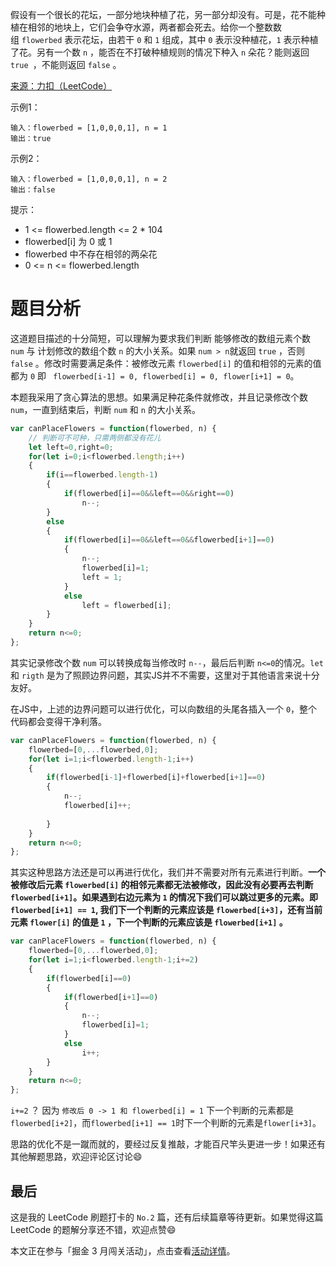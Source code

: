 假设有一个很长的花坛，一部分地块种植了花，另一部分却没有。可是，花不能种植在相邻的地块上，它们会争夺水源，两者都会死去。给你一个整数数组 `flowerbed` 表示花坛，由若干 `0` 和 `1` 组成，其中 `0` 表示没种植花，`1` 表示种植了花。另有一个数 `n` ，能否在不打破种植规则的情况下种入 `n` 朵花？能则返回 `true `，不能则返回 `false` 。

[来源：力扣（LeetCode）](https://leetcode-cn.com/problems/can-place-flowers
)

示例1：
```
输入：flowerbed = [1,0,0,0,1], n = 1
输出：true
```

示例2：
```
输入：flowerbed = [1,0,0,0,1], n = 2
输出：false
```

提示：

- 1 <= flowerbed.length <= 2 * 104
- flowerbed[i] 为 0 或 1
- flowerbed 中不存在相邻的两朵花
- 0 <= n <= flowerbed.length

# 题目分析
这道题目描述的十分简短，可以理解为要求我们判断 能够修改的数组元素个数 `num` 与 计划修改的数组个数 `n` 的大小关系。如果 `num > n`就返回 `true` ，否则 `false` 。修改时需要满足条件：被修改元素 `flowerbed[i]` 的值和相邻的元素的值都为 `0`  即 ` flowerbed[i-1] = 0, flowerbed[i] = 0, flower[i+1] = 0`。

本题我采用了贪心算法的思想。如果满足种花条件就修改，并且记录修改个数 `num`，一直到结束后，判断 `num` 和 `n` 的大小关系。
```js
var canPlaceFlowers = function(flowerbed, n) {
    // 判断可不可种，只需两侧都没有花儿
    let left=0,right=0;
    for(let i=0;i<flowerbed.length;i++)
    {
        if(i==flowerbed.length-1)
        {
            if(flowerbed[i]==0&&left==0&&right==0)
                n--;
        }
        else
        {
            if(flowerbed[i]==0&&left==0&&flowerbed[i+1]==0)
            {    
                n--;
                flowerbed[i]=1;
                left = 1;
            }
            else
                left = flowerbed[i];    
        }
    }
    return n<=0;
};
```
其实记录修改个数 `num` 可以转换成每当修改时 `n--`，最后后判断 `n<=0`的情况。`let` 和 `rigth` 是为了照顾边界问题，其实JS并不不需要，这里对于其他语言来说十分友好。

在JS中，上述的边界问题可以进行优化，可以向数组的头尾各插入一个 `0`，整个代码都会变得干净利落。
```js
var canPlaceFlowers = function(flowerbed, n) {
    flowerbed=[0,...flowerbed,0];
    for(let i=1;i<flowerbed.length-1;i++)
    {
        if(flowerbed[i-1]+flowerbed[i]+flowerbed[i+1]==0)
        {    
            n--;
            flowerbed[i]++;
            
        }
    }
    return n<=0;
};
```

其实这种思路方法还是可以再进行优化，我们并不需要对所有元素进行判断。**一个被修改后元素 `flowerbed[i]` 的相邻元素都无法被修改，因此没有必要再去判断 `flowerbed[i+1]`。如果遇到右边元素为 `1` 的情况下我们可以跳过更多的元素。即 `flowerbed[i+1] == 1`, 我们下一个判断的元素应该是 `flowerbed[i+3]`，还有当前元素 `flower[i]` 的值是 `1` ，下一个判断的元素应该是 `flowerbed[i+1]` 。**

```js
var canPlaceFlowers = function(flowerbed, n) {
    flowerbed=[0,...flowerbed,0];
    for(let i=1;i<flowerbed.length-1;i+=2)
    {
        if(flowerbed[i]==0)
        {    
            if(flowerbed[i+1]==0)
            {    
                n--;
                flowerbed[i]=1;
            }
            else
                i++;  
        }
    }
    return n<=0;
};
```
`i+=2` ？ 因为 `修改后 0 -> 1 和 flowerbed[i] = 1` 下一个判断的元素都是`flowerbed[i+2]`，而`flowerbed[i+1] == 1`时下一个判断的元素是`flower[i+3]`。


思路的优化不是一蹴而就的，要经过反复推敲，才能百尺竿头更进一步！如果还有其他解题思路，欢迎评论区讨论😄

## 最后
这是我的 LeetCode 刷题打卡的 `No.2` 篇，还有后续篇章等待更新。如果觉得这篇 LeetCode 的题解分享还不错，欢迎点赞😄

本文正在参与「掘金 3 月闯关活动」，点击查看[活动详情](https://juejin.cn/post/6934506742986309639)。